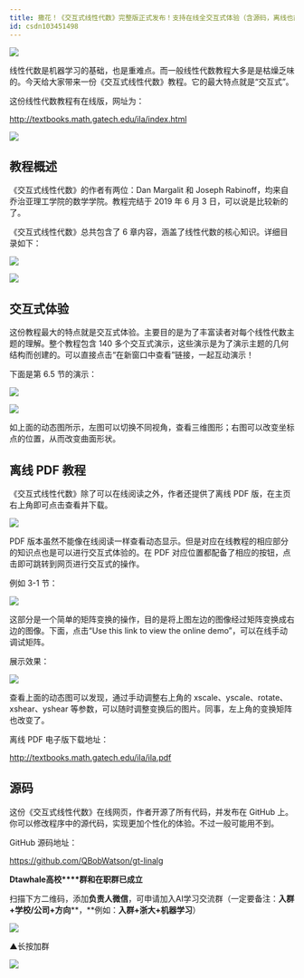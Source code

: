 ```yaml
---
title: 撒花！《交互式线性代数》完整版正式发布！支持在线全交互式体验（含源码，离线也能看）...
id: csdn103451498
---
```


![](../img/6c18f409d70fde51cac55aec1bf02bac.png)

线性代数是机器学习的基础，也是重难点。而一般线性代数教程大多是是枯燥乏味的。今天给大家带来一份《交互式线性代数》教程。它的最大特点就是“交互式”。

这份线性代数教程有在线版，网址为：

http://textbooks.math.gatech.edu/ila/index.html

![](../img/411470d2c18f5024dd3d69cf27093c60.png)

## 教程概述

《交互式线性代数》的作者有两位：Dan Margalit 和 Joseph Rabinoff，均来自乔治亚理工学院的数学学院。教程完结于 2019 年 6 月 3 日，可以说是比较新的了。

《交互式线性代数》总共包含了 6 章内容，涵盖了线性代数的核心知识。详细目录如下：

![](../img/8597913d1575cb0747f75593fd2eb235.png)

![](../img/9800b2bc4853befa715cfa60b45c888b.png)

## **交互式体验**

这份教程最大的特点就是交互式体验。主要目的是为了丰富读者对每个线性代数主题的理解。整个教程包含 140 多个交互式演示，这些演示是为了演示主题的几何结构而创建的。可以直接点击“在新窗口中查看”链接，一起互动演示！

下面是第 6.5 节的演示：

![](../img/6a55a59f4303ba97d68899b8f1c96ca7.png)

![](../img/4c46033798d3cdf6add4cdc65d91d357.png)

如上面的动态图所示，左图可以切换不同视角，查看三维图形；右图可以改变坐标点的位置，从而改变曲面形状。

## **离线 PDF 教程**

《交互式线性代数》除了可以在线阅读之外，作者还提供了离线 PDF 版，在主页右上角即可点击查看并下载。

![](../img/7c117beacb20d0a45f4c63fd1c732e7a.png)

PDF 版本虽然不能像在线阅读一样查看动态显示。但是对应在线教程的相应部分的知识点也是可以进行交互式体验的。在 PDF 对应位置都配备了相应的按钮，点击即可跳转到网页进行交互式的操作。

例如 3-1 节：

![](../img/58e2944c0c94070756b75858a6cb04ea.png)

这部分是一个简单的矩阵变换的操作，目的是将上图左边的图像经过矩阵变换成右边的图像。下面，点击“Use this link to view the online demo”，可以在线手动调试矩阵。

展示效果：

![](../img/92a42f300b1ce341a696f9720243abfe.png)

查看上面的动态图可以发现，通过手动调整右上角的 xscale、yscale、rotate、xshear、yshear 等参数，可以随时调整变换后的图片。同事，左上角的变换矩阵也改变了。

离线 PDF 电子版下载地址：

http://textbooks.math.gatech.edu/ila/ila.pdf

## **源码**

这份《交互式线性代数》在线网页，作者开源了所有代码，并发布在 GitHub 上。你可以修改程序中的源代码，实现更加个性化的体验。不过一般可能用不到。

GitHub 源码地址：

https://github.com/QBobWatson/gt-linalg

**Dtawhale高校****群和在职群已成立**

扫描下方二维码，添加**负责人微信**，可申请加入AI学习交流群（一定要备注：**入群+学校/公司+方向****，**例如：**入群+浙大+机器学习**）

![](../img/88aadbdc222d4251cbbf6248db3e9d2b.png)

▲长按加群

![](../img/211d60612d3e67214340478eacd75b86.png)
